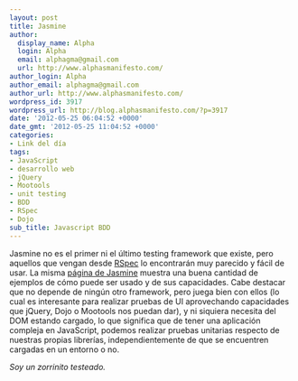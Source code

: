 ```yaml
---
layout: post
title: Jasmine
author:
  display_name: Alpha
  login: Alpha
  email: alphagma@gmail.com
  url: http://www.alphasmanifesto.com/
author_login: Alpha
author_email: alphagma@gmail.com
author_url: http://www.alphasmanifesto.com/
wordpress_id: 3917
wordpress_url: http://blog.alphasmanifesto.com/?p=3917
date: '2012-05-25 06:04:52 +0000'
date_gmt: '2012-05-25 11:04:52 +0000'
categories:
- Link del día
tags:
- JavaScript
- desarrollo web
- jQuery
- Mootools
- unit testing
- BDD
- RSpec
- Dojo
sub_title: Javascript BDD
---
```

Jasmine no es el primer ni el último testing framework que existe, pero aquellos que vengan desde [RSpec](http://rspec.info/) lo encontrarán muy parecido y fácil de usar.  La misma [página de Jasmine](http://pivotal.github.com/jasmine/) muestra una buena cantidad de ejemplos de cómo puede ser usado y de sus capacidades. Cabe destacar que no depende de ningún otro framework, pero juega bien con ellos (lo cual es interesante para realizar pruebas de UI aprovechando capacidades que jQuery, Dojo o Mootools nos puedan dar), y ni siquiera necesita del DOM estando cargado, lo que significa que de tener una aplicación compleja en JavaScript, podemos realizar pruebas unitarias respecto de nuestras propias librerías, independientemente de que se encuentren cargadas en un entorno o no.

_Soy un zorrinito testeado._
